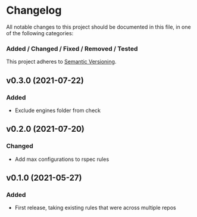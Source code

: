 # Changelog

All notable changes to this project should be documented in this file, in one of the following categories:
### Added / Changed / Fixed / Removed / Tested
This project adheres to [Semantic Versioning](https://semver.org/spec/v2.0.0.html).

## v0.3.0 (2021-07-22)
### Added
- Exclude engines folder from check

## v0.2.0 (2021-07-20)
### Changed
- Add max configurations to rspec rules

## v0.1.0 (2021-05-27)
### Added
- First release, taking existing rules that were across multiple repos
